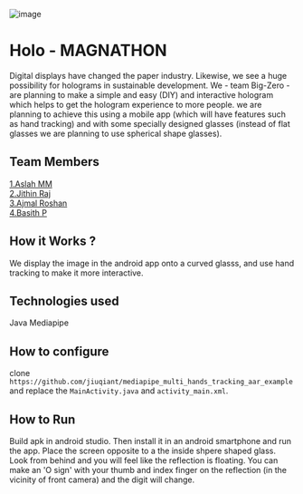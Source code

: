 
![image](./assets/banner.png)


# Holo - MAGNATHON

Digital displays have changed the paper industry. Likewise, we see a huge
possibility for holograms in sustainable development. We - team Big-Zero - are
planning to make a simple and easy (DIY) and interactive hologram which helps to
get the hologram experience to more people. we are planning to achieve this using
a mobile app (which will have features such as hand tracking) and with some
specially designed glasses (instead of flat glasses we are planning to use spherical
shape glasses).

## Team Members
[1.Aslah MM](https://github.com/onetwothree)   
[2.Jithin Raj](https://github.com/jithinchirakkal)   
[3.Ajmal Roshan](https://github.com/ajmalroshan123)  
[4.Basith P](https://github.com/Basith-P)   

## How it Works ?
We display the image in the android app onto a curved glasss, and use hand tracking to make it more interactive.

## Technologies used
Java
Mediapipe

## How to configure
clone `https://github.com/jiuqiant/mediapipe_multi_hands_tracking_aar_example` and replace the `MainActivity.java` and `activity_main.xml`.

## How to Run
Build apk in android studio. Then install it in an android smartphone and run the app. Place the screen opposite to a the inside shpere shaped glass. Look from behind and you will feel like the reflection is floating. You can make an 'O sign' with your thumb and index finger on the reflection (in the vicinity of front camera) and the digit will change. 
